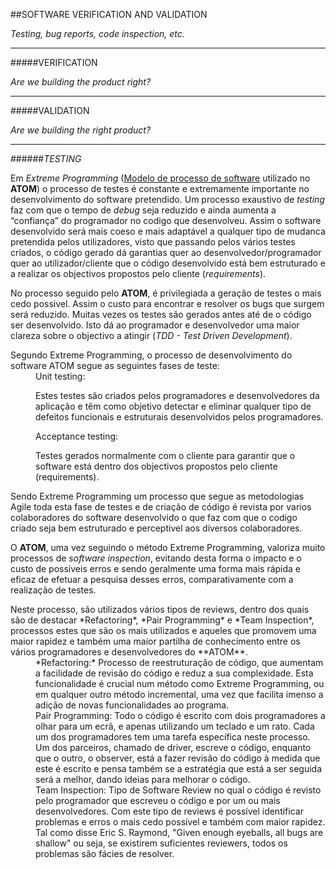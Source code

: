 ##SOFTWARE VERIFICATION AND VALIDATION

*Testing, bug reports, code inspection, etc.*

---

#####VERIFICATION

*Are we building the product right?*

---

#####VALIDATION

*Are we building the right product?*

---

######*TESTING*


Em *Extreme Programming* ([Modelo de processo de software](https://github.com/DiogoXRP/atom/blob/master/ESOF-docs/SoftwareProcessModel.md) utilizado no **ATOM**) o processo de testes é constante e extremamente importante no desenvolvimento do software pretendido. Um processo exaustivo de *testing* faz com que o tempo de *debug* seja reduzido e ainda aumenta a “confiança” do programador no codigo que desenvolveu. Assim o software desenvolvido será mais coeso e mais adaptável a qualquer tipo de mudanca pretendida pelos utilizadores, visto que passando pelos vários testes criados, o código gerado dá garantias quer ao desenvolvedor/programador quer ao utilizador/cliente que o código desenvolvido está bem estruturado e a realizar os objectivos propostos pelo cliente (*requirements*). 

No processo seguido pelo **ATOM**, é privilegiada a geração de testes o mais cedo possivel. Assim o custo para encontrar e resolver os bugs que surgem será reduzido.
Muitas vezes os testes são gerados antes até de o código ser desenvolvido. Isto dá ao programador e desenvolvedor uma maior clareza sobre o objectivo a atingir (*TDD - Test Driven Development*). 

<dl>
<dt>Segundo Extreme Programming, o processo de desenvolvimento do software ATOM segue as seguintes fases de teste:
</dt>

<dd> Unit testing:

Estes testes são criados pelos programadores e desenvolvedores da aplicação e  têm como objetivo detectar e eliminar qualquer tipo de defeitos funcionais e estruturais desenvolvidos pelos programadores.</dd>

<dd> Acceptance testing:

Testes gerados normalmente com o cliente para garantir que o software está dentro dos objectivos propostos pelo cliente (requirements).</dd>
</dl>

Sendo Extreme Programming um processo que segue as metodologias Agile toda esta fase de testes e de criação de código é revista por varios colaboradores do software desenvolvido o que faz com que o codigo criado seja bem estruturado e perceptivel aos diversos colaboradores.

O **ATOM**, uma vez seguindo o método Extreme Programming, valoriza muito processos de *software inspection*, evitando desta forma o impacto e o custo de possíveis erros e sendo geralmente uma forma mais rápida e eficaz de efetuar a pesquisa desses erros, comparativamente com a realização de testes.

<dl>
<dt>Neste processo, são utilizados vários tipos de reviews, dentro dos quais são de destacar *Refactoring*, *Pair Programming* e *Team Inspection*, processos estes que são os mais utilizados e aqueles que promovem uma maior rapidez e também uma maior partilha de conhecimento entre os vários programadores e desenvolvedores do **ATOM**.</dt>

<dd> *Refactoring:*
Processo de reestruturação de código, que aumentam a facilidade de revisão do código e reduz a sua complexidade. Esta funcionalidade é crucial num método como Extreme Programming, ou em qualquer outro método incremental, uma vez que facilita imenso a adição de novas funcionalidades ao programa.</dd>

<dd> Pair Programming:
Todo o código é escrito com dois programadores a olhar para um ecrã, e apenas utilizando um teclado e um rato. Cada um dos programadores tem uma tarefa específica neste processo. Um dos parceiros, chamado de driver, escreve o código, enquanto que o outro, o observer, está a fazer revisão do código à medida que este é escrito e pensa também se a estratégia que está a ser seguida será a melhor, dando ideias para melhorar o código.</dd>

<dd> Team Inspection:
Tipo de Software Review no qual o código é revisto pelo programador que escreveu o código e por um ou mais desenvolvedores. Com este tipo de reviews é possível identificar problemas e erros o mais cedo possível e também com maior rapidez. Tal como disse Eric S. Raymond, "Given enough eyeballs, all bugs are shallow" ou seja, se existirem suficientes reviewers, todos os problemas são fácies de resolver.</dd>
</dl>
